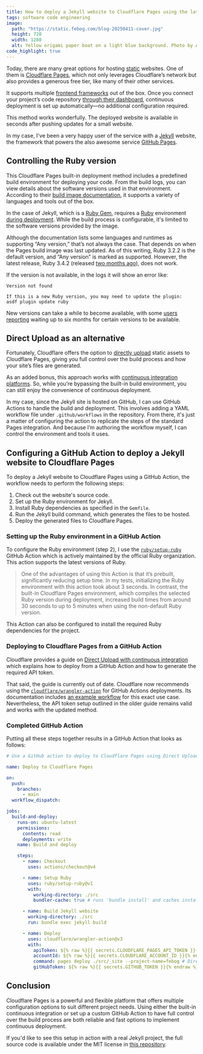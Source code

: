 ```yaml
---
title: How to deploy a Jekyll website to Cloudflare Pages using the latest Ruby version
tags: software code engineering
image:
  path: "https://static.febog.com/blog-20250411-cover.jpg"
  height: 720
  width: 1280
  alt: Yellow origami paper boat on a light blue background. Photo by Alex Padurariu via Unsplash.
code_highlight: true
---
```

Today, there are many great options for hosting [static](https://en.wikipedia.org/wiki/Static_web_page) websites. One of them is [Cloudflare Pages](https://pages.cloudflare.com/), which not only leverages Cloudflare’s network but also provides a generous free tier, like many of their other services.

It supports multiple [frontend frameworks](https://developers.cloudflare.com/pages/framework-guides/) out of the box. Once you connect your project’s code repository [through their dashboard](https://developers.cloudflare.com/pages/get-started/git-integration/), continuous deployment is set up automatically—no additional configuration required.

This method works wonderfully. The deployed website is available in seconds after pushing updates for a small website.

In my case, I've been a very happy user of the service with a [Jekyll](https://jekyllrb.com/) website, the framework that powers the also awesome service [GitHub Pages](https://pages.github.com/).

## Controlling the Ruby version

This Cloudflare Pages built-in deployment method includes a predefined build environment for deploying your code. From the build logs, you can view details about the software versions used in that environment. According to their [build image documentation](https://developers.cloudflare.com/pages/configuration/build-image/), it supports a variety of languages and tools out of the box.

In the case of Jekyll, which is a [Ruby Gem](https://jekyllrb.com/docs/ruby-101/#gems), requires a [Ruby](https://www.ruby-lang.org/en/) environment [during deployment](https://jekyllrb.com/docs/installation/). While the build process is configurable, it's limited to the software versions provided by the image.

Although the documentation lists some languages and runtimes as supporting “Any version,” that’s not always the case. That depends on when the Pages build image was last updated. As of this writing, Ruby 3.2.2 is the default version, and “Any version” is marked as supported. However, the latest release, Ruby 3.4.2 (released [two months ago](https://www.ruby-lang.org/en/news/2025/02/14/ruby-3-4-2-released/)), does not work.

If the version is not available, in the logs it will show an error like:

```
Version not found

If this is a new Ruby version, you may need to update the plugin:
asdf plugin update ruby
```

New versions can take a while to become available, with some [users reporting](https://community.cloudflare.com/t/timeline-for-adding-ruby-3-3-1-support/651837) waiting up to six months for certain versions to be available.

## Direct Upload as an alternative

Fortunately, Cloudflare offers the option to [directly upload](https://developers.cloudflare.com/pages/get-started/direct-upload/) static assets to Cloudflare Pages, giving you full control over the build process and how your site’s files are generated.

As an added bonus, this approach works with [continuous integration platforms](https://developers.cloudflare.com/pages/how-to/use-direct-upload-with-continuous-integration/). So, while you’re bypassing the built-in build environment, you can still enjoy the convenience of continuous deployment.

In my case, since the Jekyll site is hosted on GitHub, I can use GitHub Actions to handle the build and deployment. This involves adding a YAML workflow file under `.github/workflows` in the repository. From there, it's just a matter of configuring the action to replicate the steps of the standard Pages integration. And because I’m authoring the workflow myself, I can control the environment and tools it uses.

## Configuring a GitHub Action to deploy a Jekyll website to Cloudflare Pages

To deploy a Jekyll website to Cloudflare Pages using a GitHub Action, the workflow needs to perform the following steps:

1. Check out the website's source code.
2. Set up the Ruby environment for Jekyll.
3. Install Ruby dependencies as specified in the `Gemfile`.
4. Run the Jekyll build command, which generates the files to be hosted.
5. Deploy the generated files to Cloudflare Pages.

### Setting up the Ruby environment in a GitHub Action

To configure the Ruby environment (step 2), I use the [`ruby/setup-ruby`](https://github.com/ruby/setup-ruby) GitHub Action which is actively maintained by the official Ruby organization. This action supports the latest versions of Ruby.

> One of the advantages of using this Action is that it’s prebuilt, significantly reducing setup time. In my tests, initializing the Ruby environment with this action took about 3 seconds. In contrast, the built-in Cloudflare Pages environment, which compiles the selected Ruby version during deployment, increased build times from around 30 seconds to up to 5 minutes when using the non-default Ruby version.

This Action can also be configured to install the required Ruby dependencies for the project.

### Deploying to Cloudflare Pages from a GitHub Action

Cloudflare provides a guide on [Direct Upload with continuous integration](https://developers.cloudflare.com/pages/how-to/use-direct-upload-with-continuous-integration/) which explains how to deploy from a GitHub Action and how to generate the required API token.

That said, the guide is currently out of date. Cloudflare now recommends using the [`cloudflare/wrangler-action`](https://github.com/cloudflare/wrangler-action) for GitHub Actions deployments. Its documentation includes [an example workflow](https://github.com/cloudflare/wrangler-action?tab=readme-ov-file#deploy-your-pages-site-production--preview) for this exact use case. Nevertheless, the API token setup outlined in the older guide remains valid and works with the updated method.

### Completed GitHub Action

Putting all these steps together results in a GitHub Action that looks as follows:

```yml
# Use a GitHub action to deploy to Cloudflare Pages using Direct Upload

name: Deploy to Cloudflare Pages

on:
  push:
    branches:
      - main
  workflow_dispatch:

jobs:
  build-and-deploy:
    runs-on: ubuntu-latest
    permissions:
      contents: read
      deployments: write
    name: Build and deploy

    steps:
      - name: Checkout
        uses: actions/checkout@v4

      - name: Setup Ruby
        uses: ruby/setup-ruby@v1
        with:
          working-directory: ./src
          bundler-cache: true # runs 'bundle install' and caches installed gems automatically

      - name: Build Jekyll website
        working-directory: ./src
        run: bundle exec jekyll build

      - name: Deploy
        uses: cloudflare/wrangler-action@v3
        with:
          apiToken: ${% raw %}{{ secrets.CLOUDFLARE_PAGES_API_TOKEN }}{% endraw %}
          accountId: ${% raw %}{{ secrets.CLOUDFLARE_ACCOUNT_ID }}{% endraw %}
          command: pages deploy ./src/_site --project-name=febog # Directory of output assets
          gitHubToken: ${% raw %}{{ secrets.GITHUB_TOKEN }}{% endraw %}
```

## Conclusion

Cloudflare Pages is a powerful and flexible platform that offers multiple configuration options to suit different project needs. Using either the built-in continuous integration or set up a custom GitHub Action to have full control over the build process are both reliable and fast options to implement continuous deployment.

If you'd like to see this setup in action with a real Jekyll project, the full source code is available under the MIT license in [this repository](https://github.com/febog/website/blob/1ef4207f4c3157dfda240e1d1e95f16a4f96b43d/.github/workflows/pages-deployment.yml).
